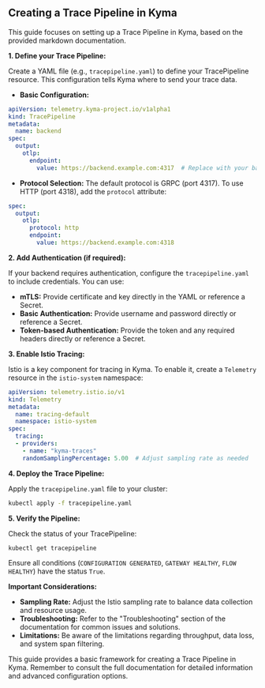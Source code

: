 ## Creating a Trace Pipeline in Kyma

This guide focuses on setting up a Trace Pipeline in Kyma, based on the provided markdown documentation. 

**1. Define your Trace Pipeline:**

Create a YAML file (e.g., `tracepipeline.yaml`) to define your TracePipeline resource. This configuration tells Kyma where to send your trace data.

* **Basic Configuration:**

```yaml
apiVersion: telemetry.kyma-project.io/v1alpha1
kind: TracePipeline
metadata:
  name: backend
spec:
  output:
    otlp:
      endpoint:
        value: https://backend.example.com:4317  # Replace with your backend endpoint
```

* **Protocol Selection:** The default protocol is GRPC (port 4317). To use HTTP (port 4318), add the `protocol` attribute:

```yaml
spec:
  output:
    otlp:
      protocol: http
      endpoint:
        value: https://backend.example.com:4318
```

**2. Add Authentication (if required):**

If your backend requires authentication, configure the `tracepipeline.yaml` to include credentials. You can use:

* **mTLS:** Provide certificate and key directly in the YAML or reference a Secret.
* **Basic Authentication:** Provide username and password directly or reference a Secret.
* **Token-based Authentication:**  Provide the token and any required headers directly or reference a Secret.

**3. Enable Istio Tracing:**

Istio is a key component for tracing in Kyma. To enable it, create a `Telemetry` resource in the `istio-system` namespace:

```yaml
apiVersion: telemetry.istio.io/v1
kind: Telemetry
metadata:
  name: tracing-default
  namespace: istio-system
spec:
  tracing:
  - providers:
    - name: "kyma-traces"
    randomSamplingPercentage: 5.00  # Adjust sampling rate as needed
```

**4. Deploy the Trace Pipeline:**

Apply the `tracepipeline.yaml` file to your cluster:

```bash
kubectl apply -f tracepipeline.yaml
```

**5. Verify the Pipeline:**

Check the status of your TracePipeline:

```bash
kubectl get tracepipeline
```

Ensure all conditions (`CONFIGURATION GENERATED`, `GATEWAY HEALTHY`, `FLOW HEALTHY`) have the status `True`.

**Important Considerations:**

* **Sampling Rate:** Adjust the Istio sampling rate to balance data collection and resource usage.
* **Troubleshooting:** Refer to the "Troubleshooting" section of the documentation for common issues and solutions.
* **Limitations:** Be aware of the limitations regarding throughput, data loss, and system span filtering.

This guide provides a basic framework for creating a Trace Pipeline in Kyma. Remember to consult the full documentation for detailed information and advanced configuration options.
